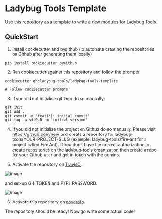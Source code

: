 # Ladybug Tools Template

Use this repository as a template to write a new modules for Ladybug Tools.

## QuickStart
1. Install [cookiecutter](https://cookiecutter.readthedocs.io/en/latest/readme.html) and [pygithub](https://pygithub.readthedocs.io/en/latest/introduction.html) (to automate creating the repositories on Github after generating them locally)
```console
pip install cookiecutter pygithub
```
2. Run cookiecutter against this repository and follow the prompts
```console
cookiecutter gh:ladybug-tools/ladybug-tools-template

# Follow cookiecutter prompts
```

3. If you did not initialise git then do so manually:
```console
git init 
git add .
git commit -m "feat(*): initial commit"
git tag -a v0.0.0 -m "initial version"
```

4. If you did not initialise the project on Github do so manually. Please visit https://github.com/new and create a repository for ladybug-tools/YOUR-PROJECT-SLUG (example: ladybug-tools/fire-ant for a project called Fire Ant). If you don't have the correct authorization to create repositories on the ladybug-tools organization then create a repo for your Github user and get in touch with the admins.

5. Activate the repository on [TravisCI](https://travis-ci.org/).
  
  ![image](https://user-images.githubusercontent.com/2915573/61428579-bbed0180-a8f0-11e9-8a4e-3ae7816c24a5.png)
  
  and set-up GH_TOKEN and PYPI_PASSWORD.

  ![image](https://user-images.githubusercontent.com/2915573/61428637-0c645f00-a8f1-11e9-9e5a-55b7a71536ed.png)

6. Activate this repository on [coveralls](https://coveralls.io/).

The repository should be ready! Now go write some actual code!